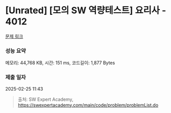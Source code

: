 # [Unrated] [모의 SW 역량테스트] 요리사 - 4012 

[문제 링크](https://swexpertacademy.com/main/code/problem/problemDetail.do?contestProbId=AWIeUtVakTMDFAVH) 

### 성능 요약

메모리: 44,768 KB, 시간: 151 ms, 코드길이: 1,877 Bytes

### 제출 일자

2025-02-25 11:43



> 출처: SW Expert Academy, https://swexpertacademy.com/main/code/problem/problemList.do